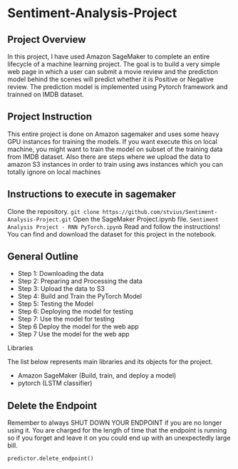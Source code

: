 # Sentiment-Analysis-Project

## Project Overview

In this project, I have used Amazon SageMaker to complete an entire lifecycle of a machine learning project. The goal is to build a very simple web page in which a user can submit a movie review and the prediction model behind the scenes will predict whether it is Positive or Negative review. The prediction model is implemented using Pytorch framework and trainned on IMDB dataset.

## Project Instruction

This entire project is done on Amazon sagemaker and uses some heavy GPU instances for training the models. If you want execute this on local machine, you might want to train the model on subset of the training data from IMDB dataset. Also there are steps where we upload the data to amazon S3 instances in order to train using aws instances which you can totally ignore on local machines

## Instructions to execute in sagemaker

Clone the repository.
	`git clone https://github.com/stvius/Sentiment-Analysis-Project.git`
Open the SageMaker Project.ipynb file.
	`Sentiment Analysis Project - RNN PyTorch.ipynb`
Read and follow the instructions! You can find and download the dataset for this project in the notebook.

## General Outline

* Step 1: Downloading the data
* Step 2: Preparing and Processing the data
* Step 3: Upload the data to S3
* Step 4: Build and Train the PyTorch Model
* Step 5: Testing the Model
* Step 6: Deploying the model for testing
* Step 7: Use the model for testing
* Step 6 Deploy the model for the web app
* Step 7 Use the model for the web app

Libraries

The list below represents main libraries and its objects for the project.

* Amazon SageMaker (Build, train, and deploy a model)
* pytorch (LSTM classifier)

## Delete the Endpoint

Remember to always SHUT DOWN YOUR ENDPOINT if you are no longer using it. You are charged for the length of time that the endpoint is running so if you forget and leave it on you could end up with an unexpectedly large bill.

	predictor.delete_endpoint()
